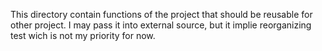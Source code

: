 This directory contain functions of the project that should be reusable for other project. I may pass it into external source, but it implie reorganizing test wich is not my priority for now.
